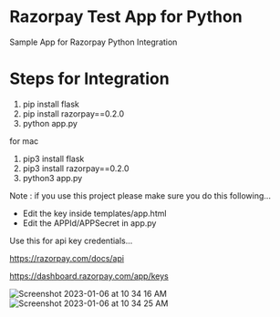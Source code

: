 # Razorpay Test App for Python
Sample App for Razorpay Python Integration

# Steps for Integration
1. pip install flask
2. pip install razorpay==0.2.0
3. python app.py


for mac 
1. pip3 install flask
2. pip3 install razorpay==0.2.0
3. python3 app.py

Note : if you use this project please make sure you do this following...


- Edit the key inside templates/app.html
- Edit the APPId/APPSecret in app.py



Use this for api key credentials...

https://razorpay.com/docs/api

https://dashboard.razorpay.com/app/keys


![Screenshot 2023-01-06 at 10 34 16 AM](https://user-images.githubusercontent.com/67068290/211139841-7efdc0a3-76c3-4712-acf4-a1a0ef909e24.png)![Screenshot 2023-01-06 at 10 34 25 AM](https://user-images.githubusercontent.com/67068290/211139854-5b808e53-db1e-49c5-96a9-6a04d61c2cbe.png)



